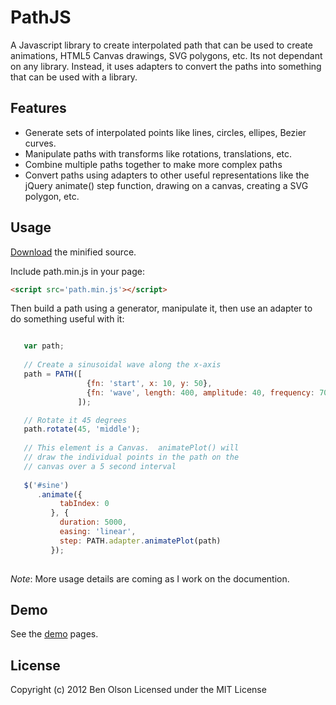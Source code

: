 PathJS
======

A Javascript library to create interpolated path that can be used to create animations,
HTML5 Canvas drawings, SVG polygons, etc.  Its not dependant on any library.  Instead,
it uses adapters to convert the paths into something that can be used with a library.

## Features

* Generate sets of interpolated points like lines, circles, ellipes, Bezier curves.
* Manipulate paths with transforms like rotations, translations, etc.
* Combine multiple paths together to make more complex paths
* Convert paths using adapters to other useful representations like the jQuery animate() step function,
  drawing on a canvas, creating a SVG polygon, etc.

## Usage

[Download](https://raw.github.com/bseth99/pathjs/master/path.min.js) the minified source.

Include path.min.js in your page: 

``` html
<script src='path.min.js'></script>
```

Then build a path using a generator, manipulate it, then use an adapter to do something useful with it:

``` javascript

   var path;
   
   // Create a sinusoidal wave along the x-axis
   path = PATH([
                 {fn: 'start', x: 10, y: 50},
                 {fn: 'wave', length: 400, amplitude: 40, frequency: 70, smooth: true}
               ]);

   // Rotate it 45 degrees
   path.rotate(45, 'middle'); 
   
   // This element is a Canvas.  animatePlot() will
   // draw the individual points in the path on the
   // canvas over a 5 second interval
   
   $('#sine')
      .animate({
           tabIndex: 0
         }, {
           duration: 5000,
           easing: 'linear',
           step: PATH.adapter.animatePlot(path)
         });
         
```

*Note*: More usage details are coming as I work on the documention.

## Demo

See the [demo](http://bseth99.github.com/pathjs/index.html) pages.

## License

Copyright (c) 2012 Ben Olson
Licensed under the MIT License

